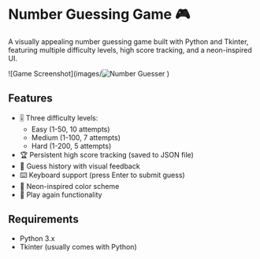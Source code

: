 # Number Guessing Game 🎮

A visually appealing number guessing game built with Python and Tkinter, featuring multiple difficulty levels, high score tracking, and a neon-inspired UI.

![Game Screenshot](images/![Number Guesser](https://github.com/user-attachments/assets/12a885e8-e8a5-491e-993a-15a9edaaccfb)
)

## Features

- 🎚️ Three difficulty levels:
  - Easy (1-50, 10 attempts)
  - Medium (1-100, 7 attempts)
  - Hard (1-200, 5 attempts)
- 🏆 Persistent high score tracking (saved to JSON file)
- 📜 Guess history with visual feedback
- ⌨️ Keyboard support (press Enter to submit guess)
- 🌈 Neon-inspired color scheme
- 🔄 Play again functionality

## Requirements

- Python 3.x
- Tkinter (usually comes with Python)

